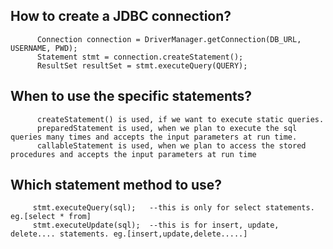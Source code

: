 ## How to create a JDBC connection?  
          Connection connection = DriverManager.getConnection(DB_URL, USERNAME, PWD);  
          Statement stmt = connection.createStatement();  
          ResultSet resultSet = stmt.executeQuery(QUERY);    
          
## When to use the specific statements?  
          createStatement() is used, if we want to execute static queries.
          preparedStatement is used, when we plan to execute the sql queries many times and accepts the input parameters at run time.
          callableStatement is used, when we plan to access the stored procedures and accepts the input parameters at run time
          
          
## Which statement method to use?  
         stmt.executeQuery(sql);   --this is only for select statements. eg.[select * from] 
         stmt.executeUpdate(sql);  --this is for insert, update, delete.... statements. eg.[insert,update,delete.....]
